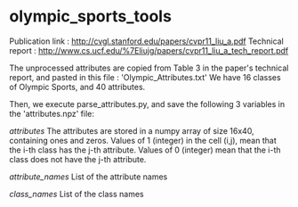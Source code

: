 # olympic_sports_tools

Publication link : http://cvgl.stanford.edu/papers/cvpr11_liu_a.pdf
Technical report : http://www.cs.ucf.edu/%7Eliujg/papers/cvpr11_liu_a_tech_report.pdf

The unprocessed attributes are copied from Table 3 in the paper's technical report, and pasted in this file : 'Olympic_Attributes.txt'
We have 16 classes of Olympic Sports, and 40 attributes.

Then, we execute parse_attributes.py, and save the following 3 variables in the 'attributes.npz' file:

*attributes*
The attributes are stored in a numpy array of size 16x40, containing ones and zeros.
Values of 1 (integer) in the cell (i,j), mean that the i-th class has the j-th attribute.
Values of 0 (integer) mean that the i-th class does not have the j-th attribute.

*attribute_names*
List of the attribute names

*class_names*
List of the class names

